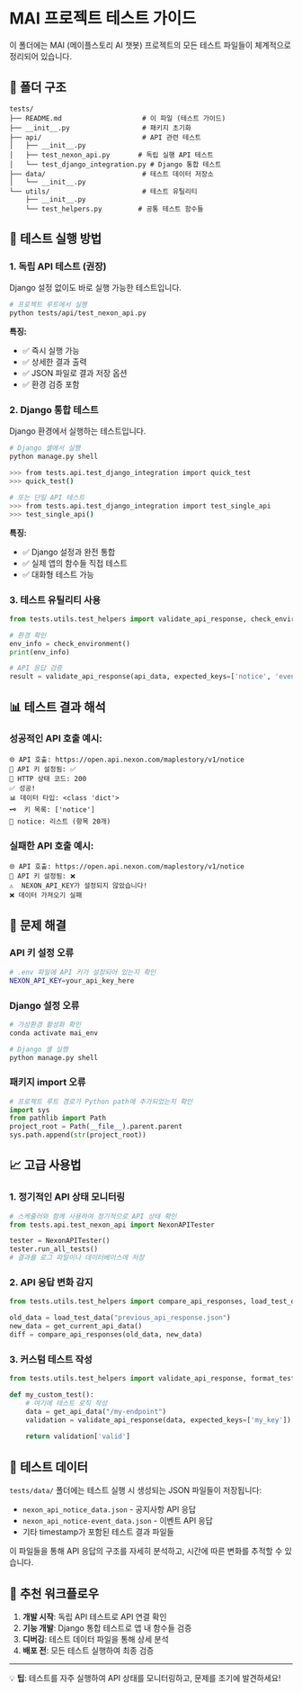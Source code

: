 # MAI 프로젝트 테스트 가이드

이 폴더에는 MAI (메이플스토리 AI 챗봇) 프로젝트의 모든 테스트 파일들이 체계적으로 정리되어 있습니다.

## 📁 폴더 구조

```
tests/
├── README.md                    # 이 파일 (테스트 가이드)
├── __init__.py                  # 패키지 초기화
├── api/                         # API 관련 테스트
│   ├── __init__.py
│   ├── test_nexon_api.py       # 독립 실행 API 테스트
│   └── test_django_integration.py # Django 통합 테스트
├── data/                        # 테스트 데이터 저장소
│   └── __init__.py
└── utils/                       # 테스트 유틸리티
    ├── __init__.py
    └── test_helpers.py         # 공통 테스트 함수들
```

## 🚀 테스트 실행 방법

### 1. 독립 API 테스트 (권장)

Django 설정 없이도 바로 실행 가능한 테스트입니다.

```bash
# 프로젝트 루트에서 실행
python tests/api/test_nexon_api.py
```

**특징:**
- ✅ 즉시 실행 가능
- ✅ 상세한 결과 출력
- ✅ JSON 파일로 결과 저장 옵션
- ✅ 환경 검증 포함

### 2. Django 통합 테스트

Django 환경에서 실행하는 테스트입니다.

```bash
# Django 셸에서 실행
python manage.py shell

>>> from tests.api.test_django_integration import quick_test
>>> quick_test()

# 또는 단일 API 테스트
>>> from tests.api.test_django_integration import test_single_api
>>> test_single_api()
```

**특징:**
- ✅ Django 설정과 완전 통합
- ✅ 실제 앱의 함수들 직접 테스트
- ✅ 대화형 테스트 가능

### 3. 테스트 유틸리티 사용

```python
from tests.utils.test_helpers import validate_api_response, check_environment

# 환경 확인
env_info = check_environment()
print(env_info)

# API 응답 검증
result = validate_api_response(api_data, expected_keys=['notice', 'event'])
```

## 📊 테스트 결과 해석

### 성공적인 API 호출 예시:
```
🌐 API 호출: https://open.api.nexon.com/maplestory/v1/notice
🔑 API 키 설정됨: ✅
📡 HTTP 상태 코드: 200
✅ 성공!
📊 데이터 타입: <class 'dict'>
🗝️  키 목록: ['notice']
📝 notice: 리스트 (항목 20개)
```

### 실패한 API 호출 예시:
```
🌐 API 호출: https://open.api.nexon.com/maplestory/v1/notice
🔑 API 키 설정됨: ❌
⚠️  NEXON_API_KEY가 설정되지 않았습니다!
❌ 데이터 가져오기 실패
```

## 🔧 문제 해결

### API 키 설정 오류
```bash
# .env 파일에 API 키가 설정되어 있는지 확인
NEXON_API_KEY=your_api_key_here
```

### Django 설정 오류
```bash
# 가상환경 활성화 확인
conda activate mai_env

# Django 셸 실행
python manage.py shell
```

### 패키지 import 오류
```python
# 프로젝트 루트 경로가 Python path에 추가되었는지 확인
import sys
from pathlib import Path
project_root = Path(__file__).parent.parent
sys.path.append(str(project_root))
```

## 📈 고급 사용법

### 1. 정기적인 API 상태 모니터링
```python
# 스케줄러와 함께 사용하여 정기적으로 API 상태 확인
from tests.api.test_nexon_api import NexonAPITester

tester = NexonAPITester()
tester.run_all_tests()
# 결과를 로그 파일이나 데이터베이스에 저장
```

### 2. API 응답 변화 감지
```python
from tests.utils.test_helpers import compare_api_responses, load_test_data

old_data = load_test_data("previous_api_response.json")
new_data = get_current_api_data()
diff = compare_api_responses(old_data, new_data)
```

### 3. 커스텀 테스트 작성
```python
from tests.utils.test_helpers import validate_api_response, format_test_output

def my_custom_test():
    # 여기에 테스트 로직 작성
    data = get_api_data("/my-endpoint")
    validation = validate_api_response(data, expected_keys=['my_key'])
    
    return validation['valid']
```

## 📝 테스트 데이터

`tests/data/` 폴더에는 테스트 실행 시 생성되는 JSON 파일들이 저장됩니다:

- `nexon_api_notice_data.json` - 공지사항 API 응답
- `nexon_api_notice-event_data.json` - 이벤트 API 응답
- 기타 timestamp가 포함된 테스트 결과 파일들

이 파일들을 통해 API 응답의 구조를 자세히 분석하고, 시간에 따른 변화를 추적할 수 있습니다.

## 🎯 추천 워크플로우

1. **개발 시작**: 독립 API 테스트로 API 연결 확인
2. **기능 개발**: Django 통합 테스트로 앱 내 함수들 검증
3. **디버깅**: 테스트 데이터 파일을 통해 상세 분석
4. **배포 전**: 모든 테스트 실행하여 최종 검증

---

💡 **팁**: 테스트를 자주 실행하여 API 상태를 모니터링하고, 문제를 조기에 발견하세요!
